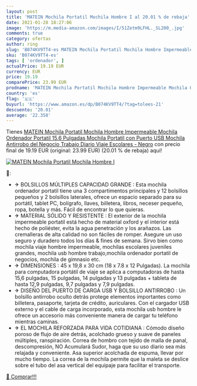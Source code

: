 ```yaml
---
layout: post
title: 'MATEIN Mochila Portatil Mochila Hombre I al 20.01 % de rebaja'
date: 2021-01-28 18:27:06
image: 'https://m.media-amazon.com/images/I/51Zetm9LFHL._SL200_.jpg'
comments: true
category: ofertas
author: ring
slug: 'B074KV9TT4-es MATEIN Mochila Portatil Mochila Hombre Impermeable Mochila...'
sku: 'B074KV9TT4-es'
tags: [ 'ordenador', ]
actualPrice: 19.19 EUR
currency: EUR
price: 19.19
comparePrice: 23.99 EUR
prodname: 'MATEIN Mochila Portatil Mochila Hombre Impermeable Mochila Ordenador Portatil 15.6 Pulgadas Mochila Portatil con Puerto USB Mochila Antirrobo del Negocio Trabajo Diario Viaje Escolares - Negro'
country: 'es'
flag: '🇪🇸'
buyurl: 'https://www.amazon.es/dp/B074KV9TT4/?tag=tolees-21'
descuento: '20.01'
average: '22.358'
---
```


Tienes [MATEIN Mochila Portatil Mochila Hombre Impermeable Mochila Ordenador Portatil 15.6 Pulgadas Mochila Portatil con Puerto USB Mochila Antirrobo del Negocio Trabajo Diario Viaje Escolares - Negro](https://www.amazon.es/dp/B074KV9TT4/?tag=tolees-21) con precio final de  19.19 EUR (original: 23.99 EUR) (20.01 %  de rebaja) aqui!

[![MATEIN Mochila Portatil Mochila Hombre I](https://m.media-amazon.com/images/I/51Zetm9LFHL._SL200_.jpg)](https://www.amazon.es/dp/B074KV9TT4/?tag=tolees-21)

🔎:

- ✈ BOLSILLOS MÚLTIPLES CAPACIDAD GRANDE : Esta mochila ordenador portatil tiene una 3 compartimentos principales y 12 bolsillos pequeños y 2 bolsillos laterales, ofrece un espacio separado para su portátil, tablet PC, bolígrafo, llaves, billetera, libros, neceser pequeño, ropa, botella y más. Fácil de encontrar lo que quieras.
- ✈ MATERIAL SÓLIDO Y RESISTENTE : El exterior de la mochila impermeable portatil está hecho de material oxford y el interior está hecho de poliéster, evita la agua penetración y los arañazos. Las cremalleras de alta calidad no son fáciles de romper. Asegure un uso seguro y duradero todos los días & fines de semana. Sirvo bien como mochila viaje hombre impermeable, mochilas escolares juveniles grandes, mochila usb hombre trabajo,mochila ordenador portatil de negocios, mochila de gimnasio etc.
- ✈ DIMENSIONES : 45 x 19,8 x 30 cm (18 x 7.8 x 12 Pulgadas). La mochila para computadora portátil de viaje se aplica a computadoras de hasta 15,6 pulgadas, 15 pulgadas, 14 pulgadas y 13 pulgadas + tableta de hasta 12,9 pulgadas, 9,7 pulgadas y 7,9 pulgadas.
- ✈ DISEÑO DEL PUERTO DE CARGA USB Y BOLSILLO ANTIRROBO : Un bolsillo antirrobo oculto detrás protege elementos importantes como billetera, pasaporte, tarjeta de crédito, auriculares. Con el cargador USB externo y el cable de carga incorporado, esta mochila usb hombre le ofrece un accesorio más conveniente manera de cargar tu teléfono mientras caminas.
- ✈ EL MOCHILA REFORZADA PARA VIDA COTIDIANA : Cómodo diseño poroso de flujo de aire detrás, acolchado grueso y suave de paneles múltiples, ranspiración. Correa de hombro con tejido de malla de panal, descompresión, NO Acumulará Sudor, haga que su uso diario sea más relajada y conveniente. Asa superior acolchada de espuma, llevar por mucho tiempo. La correa de la mochila permite que la maleta se deslice sobre el tubo del asa vertical del equipaje para facilitar el transporte.

[🛒 Comprar!!!](https://www.amazon.es/dp/B074KV9TT4/?tag=tolees-21)

